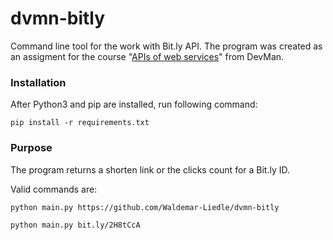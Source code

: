 <h1>dvmn-bitly</h1>
<p>Command line tool for the work with Bit.ly API. The program was created as an assigment for the course "<a href="https://dvmn.org/modules/web-api/">APIs of web services</a>" from DevMan.</p>
<h3>Installation</h3>
<p>After Python3 and pip are installed, run following command:</p>
<p><code>pip install -r requirements.txt</code></p>
<h3>Purpose</h3>
<p>The program returns a shorten link or the clicks count for a Bit.ly ID.</p>
<p>Valid commands are:</p>
<p><code>python main.py https://github.com/Waldemar-Liedle/dvmn-bitly</code></p>
<p><code>python main.py bit.ly/2H8tCcA</code></p>